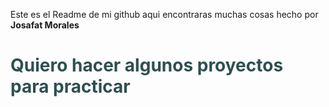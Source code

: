 Este es el Readme de mi github aqui encontraras muchas cosas
hecho por <b>Josafat Morales</b>

<h1 style="color: darkslategray">Quiero hacer algunos proyectos para practicar</h1>